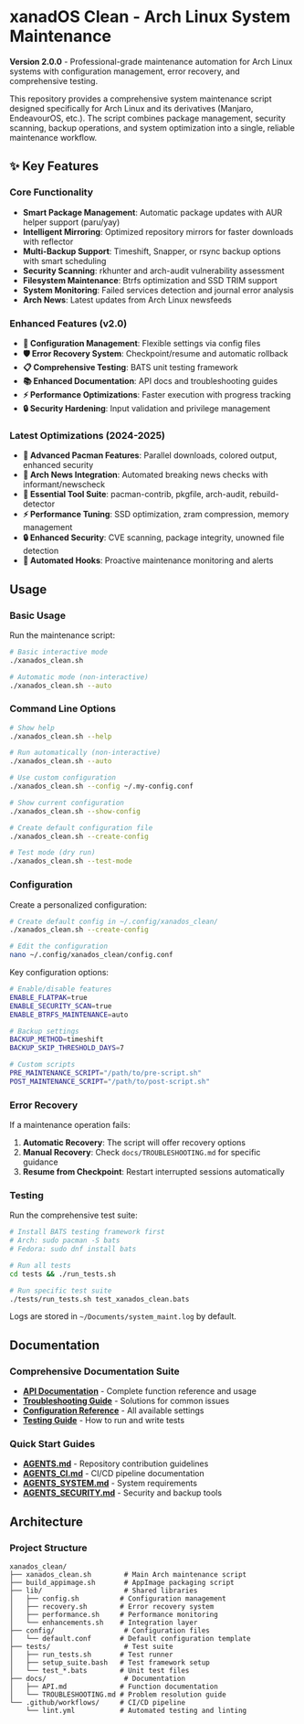 # xanadOS Clean - Arch Linux System Maintenance

**Version 2.0.0** - Professional-grade maintenance automation for Arch Linux systems with configuration management, error recovery, and comprehensive testing.

This repository provides a comprehensive system maintenance script designed specifically for Arch Linux and its derivatives (Manjaro, EndeavourOS, etc.). The script combines package management, security scanning, backup operations, and system optimization into a single, reliable maintenance workflow.

## ✨ Key Features

### Core Functionality

- **Smart Package Management**: Automatic package updates with AUR helper support (paru/yay)
- **Intelligent Mirroring**: Optimized repository mirrors for faster downloads with reflector
- **Multi-Backup Support**: Timeshift, Snapper, or rsync backup options with smart scheduling
- **Security Scanning**: rkhunter and arch-audit vulnerability assessment
- **Filesystem Maintenance**: Btrfs optimization and SSD TRIM support
- **System Monitoring**: Failed services detection and journal error analysis
- **Arch News**: Latest updates from Arch Linux newsfeeds

### Enhanced Features (v2.0)

- **🔧 Configuration Management**: Flexible settings via config files
- **🛡️ Error Recovery System**: Checkpoint/resume and automatic rollback
- **📋 Comprehensive Testing**: BATS unit testing framework
- **📚 Enhanced Documentation**: API docs and troubleshooting guides
- **⚡ Performance Optimizations**: Faster execution with progress tracking
- **🔒 Security Hardening**: Input validation and privilege management

### Latest Optimizations (2024-2025)

- **🚀 Advanced Pacman Features**: Parallel downloads, colored output, enhanced security
- **📰 Arch News Integration**: Automated breaking news checks with informant/newscheck
- **🔧 Essential Tool Suite**: pacman-contrib, pkgfile, arch-audit, rebuild-detector
- **⚡ Performance Tuning**: SSD optimization, zram compression, memory management
- **🔒 Enhanced Security**: CVE scanning, package integrity, unowned file detection
- **🔄 Automated Hooks**: Proactive maintenance monitoring and alerts

## Usage

### Basic Usage

Run the maintenance script:

```bash
# Basic interactive mode
./xanados_clean.sh

# Automatic mode (non-interactive)
./xanados_clean.sh --auto
```

### Command Line Options

```bash
# Show help
./xanados_clean.sh --help

# Run automatically (non-interactive)
./xanados_clean.sh --auto

# Use custom configuration
./xanados_clean.sh --config ~/.my-config.conf

# Show current configuration
./xanados_clean.sh --show-config

# Create default configuration file
./xanados_clean.sh --create-config

# Test mode (dry run)
./xanados_clean.sh --test-mode
```

### Configuration

Create a personalized configuration:

```bash
# Create default config in ~/.config/xanados_clean/
./xanados_clean.sh --create-config

# Edit the configuration
nano ~/.config/xanados_clean/config.conf
```

Key configuration options:

```bash
# Enable/disable features
ENABLE_FLATPAK=true
ENABLE_SECURITY_SCAN=true
ENABLE_BTRFS_MAINTENANCE=auto

# Backup settings
BACKUP_METHOD=timeshift
BACKUP_SKIP_THRESHOLD_DAYS=7

# Custom scripts
PRE_MAINTENANCE_SCRIPT="/path/to/pre-script.sh"
POST_MAINTENANCE_SCRIPT="/path/to/post-script.sh"
```

### Error Recovery

If a maintenance operation fails:

1. **Automatic Recovery**: The script will offer recovery options
2. **Manual Recovery**: Check `docs/TROUBLESHOOTING.md` for specific guidance
3. **Resume from Checkpoint**: Restart interrupted sessions automatically

### Testing

Run the comprehensive test suite:

```bash
# Install BATS testing framework first
# Arch: sudo pacman -S bats
# Fedora: sudo dnf install bats

# Run all tests
cd tests && ./run_tests.sh

# Run specific test suite
./tests/run_tests.sh test_xanados_clean.bats
```

Logs are stored in `~/Documents/system_maint.log` by default.

## Documentation

### Comprehensive Documentation Suite

- **[API Documentation](docs/API.md)** - Complete function reference and usage
- **[Troubleshooting Guide](docs/TROUBLESHOOTING.md)** - Solutions for common issues
- **[Configuration Reference](config/default.conf)** - All available settings
- **[Testing Guide](tests/README.md)** - How to run and write tests

### Quick Start Guides

- **[AGENTS.md](AGENTS.md)** - Repository contribution guidelines
- **[AGENTS_CI.md](AGENTS_CI.md)** - CI/CD pipeline documentation  
- **[AGENTS_SYSTEM.md](AGENTS_SYSTEM.md)** - System requirements
- **[AGENTS_SECURITY.md](AGENTS_SECURITY.md)** - Security and backup tools

## Architecture

### Project Structure

```text
xanados_clean/
├── xanados_clean.sh        # Main Arch maintenance script
├── build_appimage.sh       # AppImage packaging script
├── lib/                    # Shared libraries
│   ├── config.sh          # Configuration management
│   ├── recovery.sh        # Error recovery system
│   ├── performance.sh     # Performance monitoring
│   └── enhancements.sh    # Integration layer
├── config/                 # Configuration files
│   └── default.conf       # Default configuration template
├── tests/                  # Test suite
│   ├── run_tests.sh       # Test runner
│   ├── setup_suite.bash   # Test framework setup
│   └── test_*.bats        # Unit test files
├── docs/                   # Documentation
│   ├── API.md             # Function documentation
│   └── TROUBLESHOOTING.md # Problem resolution guide
└── .github/workflows/     # CI/CD pipeline
    └── lint.yml           # Automated testing and linting
```
